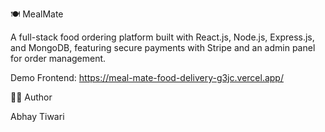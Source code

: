 🍽️ MealMate

A full-stack food ordering platform built with React.js, Node.js, Express.js, and MongoDB, featuring secure payments with Stripe and an admin panel for order management.

Demo Frontend: https://meal-mate-food-delivery-g3jc.vercel.app/



👨‍💻 Author

Abhay Tiwari
